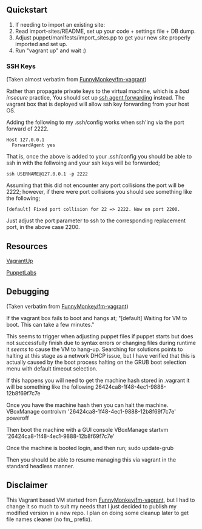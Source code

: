 ## Quickstart

1. If needing to import an existing site:
  1. Read import-sites/README, set up your code + settings file + DB dump.
  2. Adjust puppet/manifests/import\_sites.pp to get your new site properly imported and set up.
2. Run "vagrant up" and wait :)

### SSH Keys

(Taken almost verbatim from [FunnyMonkey/fm-vagrant](https://github.com/FunnyMonkey/fm-vagrant))

Rather than propagate private keys to the virtual machine, which is a *bad* *insecure* practice, You should set up [ssh agent forwarding](https://help.github.com/articles/using-ssh-agent-forwarding) instead. The vagrant box that is deployed will allow ssh key forwarding from your host OS.

Adding the following to my .ssh/config works when ssh'ing via the port forward of 2222.

    Host 127.0.0.1
      ForwardAgent yes

That is, once the above is added to your .ssh/config you should be able to ssh in with the follwoing and your ssh keys will be forwarded;

    ssh USERNAME@127.0.0.1 -p 2222


Assuming that this did not encounter any port collisions the port will be 2222; however, if there were port collisions you should see something like the following;

    [default] Fixed port collision for 22 => 2222. Now on port 2200.

Just adjust the port parameter to ssh to the corresponding replacement port, in the above case 2200.


## Resources
[VagrantUp](http://vagrantup.com/)

[PuppetLabs](http://puppetlabs.com/)

## Debugging

(Taken verbatim from [FunnyMonkey/fm-vagrant](https://github.com/FunnyMonkey/fm-vagrant))

If the vagrant box fails to boot and hangs at;
    "[default] Waiting for VM to boot. This can take a few minutes."

This seems to trigger when adjusting puppet files if puppet starts but does not
successfully finish due to syntax errors or changing files during runtime it
*seems* to cause the VM to hang-up. Searching for solutions points to halting at
this stage as a network DHCP issue, but I have verified that this is actually
caused by the boot process halting on the GRUB boot selection menu with default
timeout selection.

If this happens you will need to get the machine hash stored in .vagrant it will
be something like the following
    26424ca8-1f48-4ec1-9888-12b8f69f7c7e

Once you have the machine hash then you can halt the machine.
    VBoxManage controlvm '26424ca8-1f48-4ec1-9888-12b8f69f7c7e' poweroff

Then boot the machine with a GUI console
    VBoxManage startvm '26424ca8-1f48-4ec1-9888-12b8f69f7c7e'

Once the machine is booted login, and then run;
    sudo update-grub

Then you should be able to resume managing this via vagrant in the standard
headless manner.

## Disclaimer

This Vagrant based VM started from [FunnyMonkey/fm-vagrant](https://github.com/FunnyMonkey/fm-vagrant), but I had to change it so much to suit my needs that I just decided to publish my modified version in a new repo. I plan on doing some cleanup later to get file names cleaner (no fm\_ prefix).
